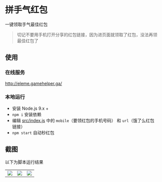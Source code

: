 # 拼手气红包

一键领取手气最佳红包

> 切记不要用手机打开分享的红包链接，因为进页面就领取了红包，没法再领最佳红包了

## 使用

### 在线服务

http://eleme.gamehelper.ga/

### 本地运行

- 安装 Node.js 9.x +
- `npm i` 安装依赖
- 编辑 [src/index.js](src/index.js) 中的 `mobile`（要领红包的手机号码） 和 `url`（饿了么红包链接）
- `npm start` 自动秒红包

## 截图

以下为脚本运行结果

<table>
  <tr>
    <td>
      <img src="https://user-images.githubusercontent.com/8413791/35775069-7f07ce46-09bc-11e8-8fc4-6bbe983c089d.png">
    </td>
    <td>
      <img src="https://user-images.githubusercontent.com/8413791/35775073-a36248f2-09bc-11e8-905a-0630d4c11714.png">
    </td>
    <td>
      <img src="https://user-images.githubusercontent.com/8413791/35775092-1b3447c2-09bd-11e8-89a7-6a60fd9219ff.png">
    </td>
  </tr>
</table>
